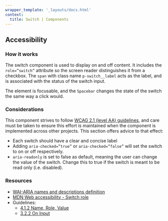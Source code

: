 ```yaml
---
wrapper_template: '_layouts/docs.html'
context:
  title: Switch | Components
---
```


## Accessibility

### How it works

The switch component is used to display on and off content. It includes the `role=”switch”` attribute so the screen reader distinguishes it from a checkbox. The `span` with class name `p-switch__label` acts as the label, and is associated with the status of the switch input.

The element is focusable, and the `Spacebar` changes the state of the switch the same way a click would.

### Considerations

This component strives to follow [WCAG 2.1 (level AA) guidelines](https://www.w3.org/TR/WCAG21/), and care must be taken to ensure this effort is maintained when the component is implemented across other projects. This section offers advice to that effect:

- Each switch should have a clear and concise label
- Adding `aria-checked=”true”` or `aria-checked=”false”` will set the switch to on or off respectively.
- `aria-readonly` is set to false as default, meaning the user can change the value of the switch. Change this to true if the switch is meant to be read only (i.e. disabled).

### Resources

- [WAI-ARIA names and descriptions definition](https://www.w3.org/TR/wai-aria-practices-1.1/#names_and_descriptions_definition)
- [MDN Web accessibility - Switch role](https://developer.mozilla.org/en-US/docs/Web/Accessibility/ARIA/Roles/switch_role)
- Guidelines:
  - [4.1.2 Name, Role, Value](https://www.w3.org/TR/UNDERSTANDING-WCAG20/ensure-compat-rsv.html)
  - [ 3.2.2 On Input](https://www.w3.org/WAI/WCAG21/Understanding/on-input)
